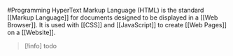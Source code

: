 #Programming 
HyperText Markup Language (HTML) is the standard [[Markup Language]] for documents designed to be displayed in a [[Web Browser]]. It is used with [[CSS]] and [[JavaScript]] to create [[Web Pages]] on a [[Website]].
> [!info] todo

